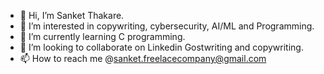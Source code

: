 - 👋 Hi, I’m Sanket Thakare.
- 👀 I’m interested in copywriting, cybersecurity, AI/ML and Programming.
- 🌱 I’m currently learning C programming.
- 💞️ I’m looking to collaborate on Linkedin Gostwriting and copywriting.
- 📫 How to reach me @sanket.freelacecompany@gmail.com

<!---
sanketthakare97/sanketthakare97 is a ✨ special ✨ repository because its `README.md` (this file) appears on your GitHub profile.
You can click the Preview link to take a look at your changes.
--->
